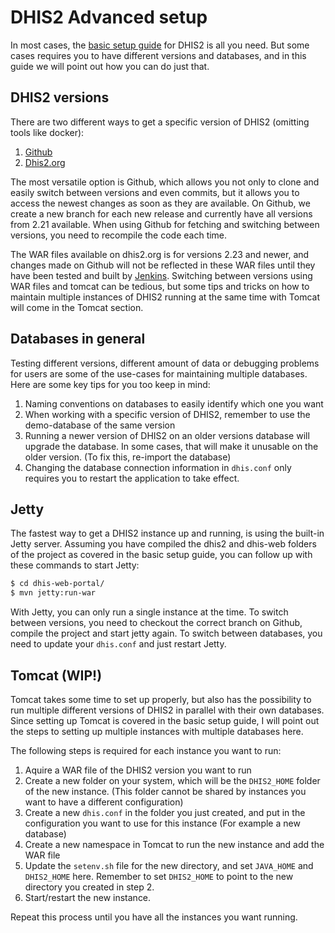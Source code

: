 # DHIS2 Advanced setup
In most cases, the [basic setup guide](dhis2-basic-setup.md) for DHIS2 is all you need. But some cases requires you to have different versions and databases, and in this guide we will point out how you can do just that.

## DHIS2 versions
There are two different ways to get a specific version of DHIS2 (omitting tools like docker):

1. [Github](https://github.com/dhis2/dhis2-core)
2. [Dhis2.org](https://www.dhis2.org/downloads)

The most versatile option is Github, which allows you not only to clone and easily switch between versions and even commits, but it allows you to access the newest changes as soon as they are available. On Github, we create a new branch for each new release and currently have all versions from 2.21 available. When using Github for fetching and switching between versions, you need to recompile the code each time.

The WAR files available on dhis2.org is for versions 2.23 and newer, and changes made on Github will not be reflected in these WAR files until they have been tested and built by [Jenkins](https://ci.dhis2.org/). Switching between versions using WAR files and tomcat can be tedious, but some tips and tricks on how to maintain multiple instances of DHIS2 running at the same time with Tomcat will come in the Tomcat section.

## Databases in general

Testing different versions, different amount of data or debugging problems for users are some of the use-cases for maintaining multiple databases. Here are some key tips for you too keep in mind:

1. Naming conventions on databases to easily identify which one you want
2. When working with a specific version of DHIS2, remember to use the demo-database of the same version
3. Running a newer version of DHIS2 on an older versions database will upgrade the database. In some cases, that will make it unusable on the older version. (To fix this, re-import the database)
4. Changing the database connection information in `dhis.conf` only requires you to restart the application to take effect.

## Jetty
The fastest way to get a DHIS2 instance up and running, is using the built-in Jetty server. Assuming you have compiled the dhis2 and dhis-web folders of the project as covered in the basic setup guide, you can follow up with these commands to start Jetty:

```sh
$ cd dhis-web-portal/
$ mvn jetty:run-war
```

With Jetty, you can only run a single instance at the time. To switch between versions, you need to checkout the correct branch on Github, compile the project and start jetty again. To switch between databases, you need to update your `dhis.conf` and just restart Jetty.

## Tomcat (WIP!)

Tomcat takes some time to set up properly, but also has the possibility to run multiple different versions of DHIS2 in parallel with their own databases. Since setting up Tomcat is covered in the basic setup guide, I will point out the steps to setting up multiple instances with multiple databases here.

The following steps is required for each instance you want to run:

1. Aquire a WAR file of the DHIS2 version you want to run
2. Create a new folder on your system, which will be the `DHIS2_HOME` folder of the new instance. (This folder cannot be shared by instances you want to have a different configuration)
3. Create a new `dhis.conf` in the folder you just created, and put in the configuration you want to use for this instance (For example a new database)
4. Create a new namespace in Tomcat to run the new instance and add the WAR file
5. Update the `setenv.sh` file for the new directory, and set `JAVA_HOME` and `DHIS2_HOME` here. Remember to set `DHIS2_HOME` to point to the new directory you created in step 2.
6. Start/restart the new instance.

Repeat this process until you have all the instances you want running.




    
